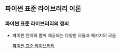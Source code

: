 ## 파이썬 표준 라이브러리 이론

### 파이썬 표준 라이브러리의 정의

- 파이썬 언어와 함께 제공되는 다양한 모듈과 패키지의 모음
    
    [파이썬 표준 라이브러리](https://docs.python.org/ko/3/library/index.html)